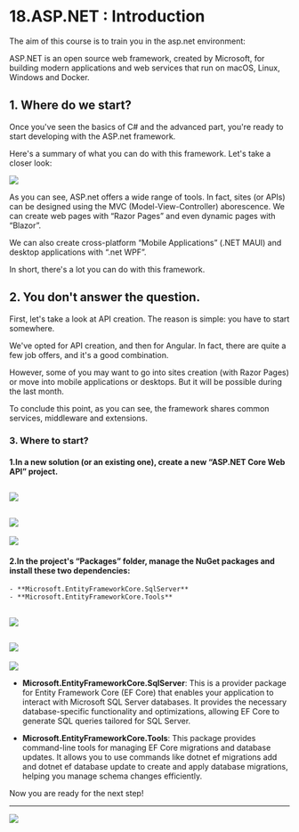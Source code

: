 # 18.ASP.NET : Introduction

The aim of this course is to train you in the asp.net environment:

ASP.NET is an open source web framework, created by Microsoft, for building modern applications and web services that run on macOS, Linux, Windows and Docker.

## 1. Where do we start? 
Once you've seen the basics of C# and the advanced part, you're ready to start developing with the ASP.net framework.

Here's a summary of what you can do with this framework. Let's take a closer look:

![](assets/asp.net.png)

As you can see, ASP.net offers a wide range of tools. In fact, sites (or APIs) can be designed using the MVC (Model-View-Controller) aborescence. We can create web pages with “Razor Pages” and even dynamic pages with “Blazor”.

We can also create cross-platform “Mobile Applications” (.NET MAUI) and desktop applications with “.net WPF”.

In short, there's a lot you can do with this framework.

## 2. You don't answer the question.
First, let's take a look at API creation. The reason is simple: you have to start somewhere. 

We've opted for API creation, and then for Angular. In fact, there are quite a few job offers, and it's a good combination. 

However, some of you may want to go into sites creation (with Razor Pages) or move into mobile applications or desktops. But it will be possible during the last month.

To conclude this point, as you can see, the framework shares common services, middleware and extensions. 

### 3. Where to start?
#### 1.In a new solution (or an existing one), create a new “ASP.NET Core Web API” project.

![](assets/001.png)
---
![](assets/002.png)
---
![](assets/003.png)

#### 2.In the project's “Packages” folder, manage the NuGet packages and install these two dependencies:
    - **Microsoft.EntityFrameworkCore.SqlServer**
    - **Microsoft.EntityFrameworkCore.Tools**

![](assets/004.png)
---
![](assets/005.png)
---
![](assets/006.png)

- **Microsoft.EntityFrameworkCore.SqlServer**:
This is a provider package for Entity Framework Core (EF Core) that enables your application to interact with Microsoft SQL Server databases. It provides the necessary database-specific functionality and optimizations, allowing EF Core to generate SQL queries tailored for SQL Server.

- **Microsoft.EntityFrameworkCore.Tools**:
This package provides command-line tools for managing EF Core migrations and database updates. It allows you to use commands like dotnet ef migrations add and dotnet ef database update to create and apply database migrations, helping you manage schema changes efficiently.

Now you are ready for the next step!

---

![](https://media0.giphy.com/media/v1.Y2lkPTc5MGI3NjExazVkd3dvYmRnNm81eTUzcjBtZTVoYm9oNXdxODR6NGNybTRrN3FweSZlcD12MV9pbnRlcm5hbF9naWZfYnlfaWQmY3Q9Zw/LoNHujL4GMwduuXeDh/giphy.gif)
